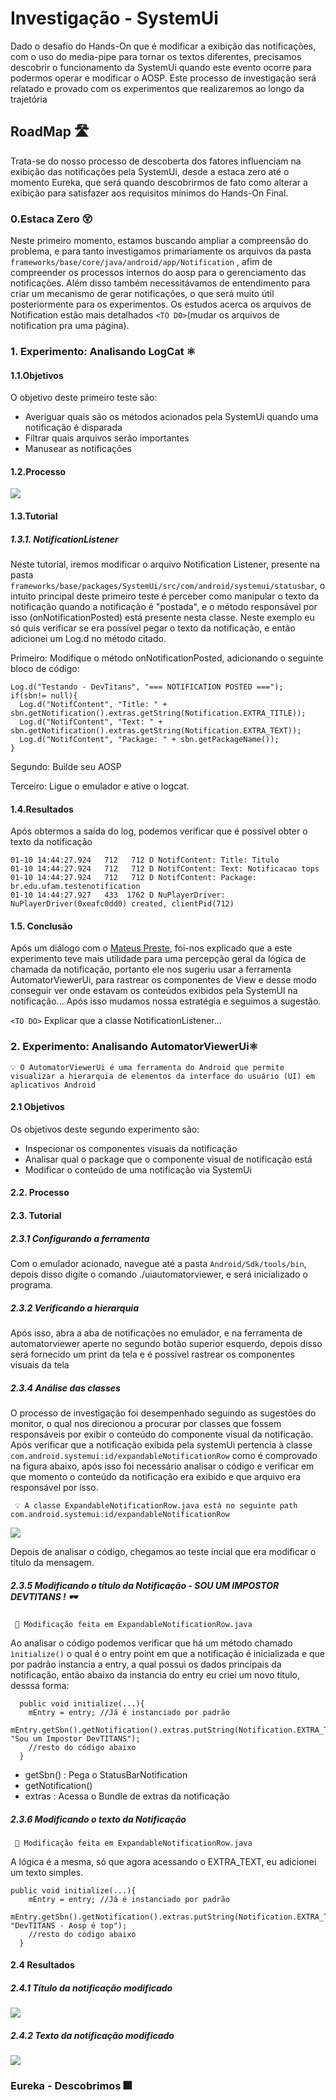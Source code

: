 # Investigação - SystemUi 

Dado o desafio do Hands-On que é modificar a exibição das notificações, com o uso do media-pipe para tornar os textos diferentes, precisamos descobrir o funcionamento da SystemUi quando este evento ocorre para podermos operar e modificar o AOSP. Este processo de investigação será relatado e provado com os experimentos que realizaremos ao longo da trajetória


## RoadMap 🛣️

Trata-se do nosso processo de descoberta dos fatores influenciam na exibição das notificações pela SystemUi, desde a estaca zero até o momento Eureka, que será quando descobrirmos de fato como alterar a exibição para satisfazer aos requisitos mínimos do Hands-On Final.

### 0.Estaca Zero 😵

Neste primeiro momento, estamos buscando ampliar a compreensão do problema, e para tanto investigamos primariamente os arquivos da pasta ``` frameworks/base/core/java/android/app/Notification``` , afim de compreender os processos internos do aosp para o gerenciamento das notificações. Além disso também necessitávamos de entendimento para criar um mecanismo de gerar notificações, o que será muito útil posteriormente para os experimentos. Os estudos acerca os arquivos de Notification estão mais detalhados  `<TO DO>`(mudar os arquivos de notification pra uma página). 

### 1. Experimento: Analisando LogCat ⚛️

#### 1.1.Objetivos

O objetivo deste primeiro teste são:

* Averiguar quais são os métodos acionados pela SystemUi quando uma notificação é disparada
* Filtrar quais arquivos serão importantes
* Manusear as notificações

#### 1.2.Processo

<img src="https://github.com/wasp-lahis/DevTITANS-Hands-On-AOSP/blob/study/systemui/Estudos/Notificacoes/imgs/PrimExpProcess.png" >

#### 1.3.Tutorial

##### 1.3.1. NotificationListener 

Neste tutorial, iremos modificar o arquivo Notification Listener, presente na pasta ```frameworks/base/packages/SystemUi/src/com/android/systemui/statusbar```, o intuito principal deste primeiro teste é perceber como manipular o texto da notificação quando a notificação é "postada", e o método responsável por isso (onNotificationPosted) está presente nesta classe. Neste exemplo eu só quis verificar se era possível pegar o texto da notificação, e então adicionei um Log.d no método citado.

Primeiro: Modifique o método onNotificationPosted, adicionando o seguinte bloco de código:

```
Log.d("Testando - DevTitans", "=== NOTIFICATION POSTED ===");
if(sbn!= null){
  Log.d("NotifContent", "Title: " + sbn.getNotification().extras.getString(Notification.EXTRA_TITLE));
  Log.d("NotifContent", "Text: " + sbn.getNotification().extras.getString(Notification.EXTRA_TEXT));
  Log.d("NotifContent", "Package: " + sbn.getPackageName());
}
```
Segundo: Builde seu AOSP

Terceiro: Ligue o emulador e ative o logcat.


#### 1.4.Resultados

Após obtermos a saída do log, podemos verificar que é possível obter o texto da notificação

```
01-10 14:44:27.924   712   712 D NotifContent: Title: Titulo
01-10 14:44:27.924   712   712 D NotifContent: Text: Notificacao tops
01-10 14:44:27.924   712   712 D NotifContent: Package: br.edu.ufam.testenotification
01-10 14:44:27.927   433  1762 D NuPlayerDriver: NuPlayerDriver(0xeafc0dd0) created, clientPid(712)
```

#### 1.5. Conclusão

Após um diálogo com o [Mateus Preste](https://github.com/mateusPreste), foi-nos explicado que a este experimento teve mais utilidade para uma percepção geral da lógica de chamada da notificação, portanto ele nos sugeriu usar a ferramenta AutomatorViewerUi, para rastrear os componentes de View e desse modo conseguir ver onde estavam os conteúdos exibidos pela SystemUI na notificação... Após isso mudamos nossa estratégia e seguimos a sugestão. 

 `<TO DO>` Explicar que a classe NotificationListener...


### 2. Experimento: Analisando AutomatorViewerUi⚛️

```💡 O AutomatorViewerUi é uma ferramenta do Android que permite visualizar a hierarquia de elementos da interface do usuário (UI) em aplicativos Android```

#### 2.1 Objetivos

Os objetivos deste segundo experimento são:

* Inspecionar os componentes visuais da notificação
* Analisar qual o package que o componente visual de notificação está
* Modificar o conteúdo de uma notificação via SystemUi

#### 2.2. Processo

#### 2.3. Tutorial

##### 2.3.1 Configurando a ferramenta

Com o emulador acionado, navegue até a pasta ```Android/Sdk/tools/bin```, depois disso digite o comando ./uiautomatorviewer, e será inicializado o programa.

##### 2.3.2 Verificando a hierarquia

Após isso, abra a aba de notificações no emulador, e na ferramenta de automatorviewer aperte no segundo botão superior esquerdo, depois disso será fornecido um print da tela e é possível rastrear os componentes visuais da tela

##### 2.3.4 Análise das classes 

O processo de investigação foi desempenhado seguindo as sugestões do monitor, o qual nos direcionou a procurar por classes que fossem responsáveis por exibir o conteúdo do componente visual da notificação. Após verificar que a notificação exibida pela systemUi pertencia à classe ```com.android.systemui:id/expandableNotificationRow``` como é comprovado na figura abaixo, após isso foi necessário analisar o código e verificar em que momento o conteúdo da notificação era exibido e que arquivo era responsável por isso.

``` 💡 A classe ExpandableNotificationRow.java está no seguinte path com.android.systemui:id/expandableNotificationRow```

<img src ="https://github.com/wasp-lahis/DevTITANS-Hands-On-AOSP/blob/study/systemui/Estudos/Notificacoes/imgs/Captura%20de%20tela%20de%202025-01-14%2014-11-14.png" >

Depois de analisar o código, chegamos ao teste incial que era modificar o título da mensagem.

##### 2.3.5 Modificando o título da Notificação - SOU UM IMPOSTOR DEVTITANS ! 🕶️ 

``` 📍 Modificação feita em ExpandableNotificationRow.java```

Ao analisar o código podemos verificar que há um método chamado ``ìnitialize()`` o qual é o entry point em que a notificação é inicializada e que por padrão instancia a entry, a qual possui os dados principais da notificação, então abaixo da instancia do entry eu criei um novo título, desssa forma:

```
  public void initialize(...){
    mEntry = entry; //Já é instanciado por padrão
    mEntry.getSbn().getNotification().extras.putString(Notification.EXTRA_TITLE, "Sou um Impostor DevTITANS");
    //resto do código abaixo
  }
```
* getSbn() : Pega o StatusBarNotification
* getNotification()
* extras : Acessa o Bundle de extras da notificação

##### 2.3.6 Modificando o texto da Notificação

``` 📍 Modificação feita em ExpandableNotificationRow.java```

A lógica é a mesma, só que agora acessando o EXTRA_TEXT, eu adicionei um texto simples. 

```
public void initialize(...){
    mEntry = entry; //Já é instanciado por padrão
    mEntry.getSbn().getNotification().extras.putString(Notification.EXTRA_TEXT, "DevTITANS - Aosp é top");
    //resto do código abaixo
  }
```

#### 2.4 Resultados

##### 2.4.1 Título da notificação modificado

<img src="https://github.com/wasp-lahis/DevTITANS-Hands-On-AOSP/blob/study/systemui/Estudos/Notificacoes/imgs/SouUmImpostorDevTITANS.png">

##### 2.4.2 Texto da notificação modificado 

<img src="https://github.com/wasp-lahis/DevTITANS-Hands-On-AOSP/blob/study/systemui/Estudos/Notificacoes/imgs/Aospetop.png">


### Eureka - Descobrimos 🎆
